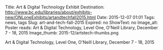 Title: Art & Digital Technology Exhibit
Destination: http://www.bc.edu/libraries/about/exhibits-new/ONLoneExhibits/artandtechfall2015.html
Date: 2015-12-07 01:01 
Tags: news, tags 
Slug: art-and-tech-fall-2015 
Expired: no
ShowText: no
Image_alt: Poster reads: Art & Digital Technology, Level One, O'Neill Library, December 7 - 18, 2015
Image_thumb: 2015-12/artstech-thumbs.png

Art & Digital Technology, Level One, O'Neill Library, December 7 - 18, 2015
